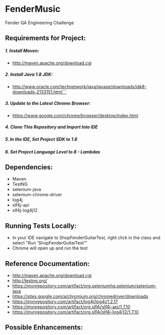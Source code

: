 # FenderMusic
Fender QA Engineering Challenge

## Requirements for Project:

##### 1. Install Maven:
* http://maven.apache.org/download.cgi
 
##### 2. Install Java 1.8 JDK: 
* http://www.oracle.com/technetwork/java/javase/downloads/jdk8-downloads-2133151.html```

##### 3. Update to the Latest Chrome Browser:
* https://www.google.com/chrome/browser/desktop/index.html

##### 4. Clone This Repository and Import Into IDE

##### 5. In the IDE, Set Project SDK to 1.8

##### 6. Set Project Language Level to 8 - Lambdas



## Dependencies:
* Maven
* TestNG
* selenium-java
* selenium-chrome-driver
* log4j
* slf4j-api
* slf4j-log4j12

## Running Tests Locally:
* In your IDE navigate to ShopFenderGuitarTest, right click in the class and select "Run 'ShopFenderGuitarTest'"
* Chrome will open up and run the test

## Reference Documentation:
* http://maven.apache.org/download.cgi
* http://testng.org/
* https://mvnrepository.com/artifact/org.seleniumhq.selenium/selenium-java
* https://sites.google.com/a/chromium.org/chromedriver/downloads
* https://mvnrepository.com/artifact/log4j/log4j/1.2.17
* https://mvnrepository.com/artifact/org.slf4j/slf4j-api/1.7.10
* https://mvnrepository.com/artifact/org.slf4j/slf4j-log4j12/1.7.10


## Possible Enhancements:

